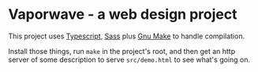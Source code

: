 # Vaporwave - a web design project

This project uses [Typescript](https://www.typescriptlang.org/index.html),
[Sass](http://sass-lang.com/)
plus [Gnu Make](https://www.gnu.org/software/make/) to handle compilation.

Install those things, run `make` in the project's root, and then get an
http server of some description to serve `src/demo.html` to see what's
going on.

